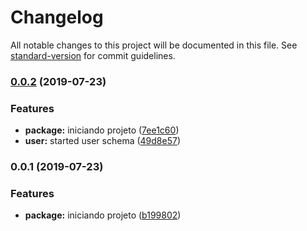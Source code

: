 # Changelog

All notable changes to this project will be documented in this file. See [standard-version](https://github.com/conventional-changelog/standard-version) for commit guidelines.

### [0.0.2](https://gitlab.com/taruiralab/cmpaas/cmpaas-nestjs/compare/v0.0.1...v0.0.2) (2019-07-23)


### Features

* **package:** iniciando projeto ([7ee1c60](https://gitlab.com/taruiralab/cmpaas/cmpaas-nestjs/commit/7ee1c60))
* **user:** started user schema ([49d8e57](https://gitlab.com/taruiralab/cmpaas/cmpaas-nestjs/commit/49d8e57))



### 0.0.1 (2019-07-23)


### Features

* **package:** iniciando projeto ([b199802](https://gitlab.com/taruiralab/cmpaas/cmpaas-nestjs/commit/b199802))
